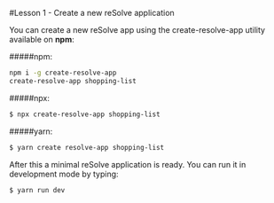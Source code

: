 #Lesson 1 - Create a new reSolve application

You can create a new reSolve app using the create-resolve-app utility available on **npm**:

#####npm:
``` sh
npm i -g create-resolve-app
create-resolve-app shopping-list
```

#####npx:

``` sh
$ npx create-resolve-app shopping-list
```


#####yarn:

``` sh
$ yarn create resolve-app shopping-list
```

After this a minimal reSolve application is ready. You can run it in development mode by typing:

``` sh
$ yarn run dev
```
